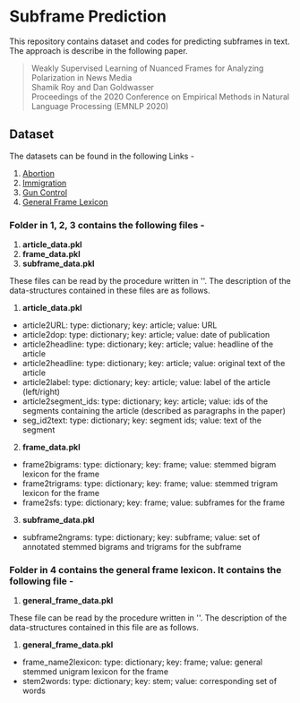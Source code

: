 # Subframe Prediction

This repository contains dataset and codes for predicting subframes in text. The approach is describe in the following paper.

> Weakly Supervised Learning of Nuanced Frames for Analyzing Polarization in News Media\
> Shamik Roy and Dan Goldwasser\
> Proceedings of the 2020 Conference on Empirical Methods in Natural Language Processing (EMNLP 2020)

## Dataset

The datasets can be found in the following Links -
1. [Abortion]()
2. [Immigration]()
3. [Gun Control]()
4. [General Frame Lexicon]()

### Folder in 1, 2, 3 contains the following files -
1. **article_data.pkl**
2. **frame_data.pkl**
3. **subframe_data.pkl**

These files can be read by the procedure written in ''. The description of the data-structures contained in these files are as follows.

1. **article_data.pkl**
* article2URL: type: dictionary; key: article; value: URL
* article2dop: type: dictionary; key: article; value: date of publication
* article2headline: type: dictionary; key: article; value: headline of the article
* article2headline: type: dictionary; key: article; value: original text of the article
* article2label: type: dictionary; key: article; value: label of the article (left/right)
* article2segment_ids: type: dictionary; key: article; value: ids of the segments containing the article (described as paragraphs in the paper)
* seg_id2text: type: dictionary; key: segment ids; value: text of the segment
2. **frame_data.pkl**
* frame2bigrams: type: dictionary; key: frame; value: stemmed bigram lexicon for the frame
* frame2trigrams: type: dictionary; key: frame; value: stemmed trigram lexicon for the frame
* frame2sfs: type: dictionary; key: frame; value: subframes for the frame
3. **subframe_data.pkl**
* subframe2ngrams: type: dictionary; key: subframe; value: set of annotated stemmed bigrams and trigrams for the subframe

### Folder in 4 contains the general frame lexicon. It contains the following file - 
1. **general_frame_data.pkl**

These file can be read by the procedure written in ''. The description of the data-structures contained in this file are as follows.

1. **general_frame_data.pkl**
* frame_name2lexicon: type: dictionary; key: frame; value: general stemmed unigram lexicon for the frame
* stem2words: type: dictionary; key: stem; value: corresponding set of words

